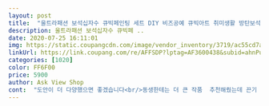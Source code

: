 ```yaml
---
layout: post 
title:  "울트라패션 보석십자수 큐빅페인팅 세트 DIY 비즈공예 큐빅아트 취미생활 방탄보석십자수 십자수 패키지, 15_인어" 
description: 울트라패션 보석십자수 큐빅페 ..
date: 2020-07-25 16:11:01 
img: https://static.coupangcdn.com/image/vendor_inventory/3719/ac55cd7aec4dcd9ecd157a50da20585ee343c73482efd26ad7cb14a48716.jpg 
linkUrl: https://link.coupang.com/re/AFFSDP?lptag=AF3600438&subid=ahnPublicAsk&pageKey=1717512587&itemId=2923095189&vendorItemId=70911658022&traceid=V0-113-d342a614cffb3dd3 
categories: [1020] 
color: FF6F00 
price: 5900 
author: Ask View Shop 
cont:  "도안이 더 다양했으면 좋겠습니다<br/>동생한테는 더 큰 작품  추천해줬는데 끈기 있으시거나 2시간 이상 투자하고 싶으시면 바로 큰 거로 해도 좋을거같아요<br/>모양도 크기도 다양하고 바로 액자처럼 책상에 세울수 있어 좋습니다.<br/><br/>보석십자수 중 제일 보석 같습니다<br/>살짝 투명하면서 반짝거림이 아주 예쁘네요<br/>아이들과 같이 주문했는데 예뻐서 너무 좋아합니다<br/>어깨 허리 아프지만 할만합니다<br/>오자마자 4개 증 3개를 클리어 했습니다<br/>일단 판매자분에게 글은 남겨놓았는데,,, 기다려야할듯 싶네요<br/>저도 하려고 퀼크코끼리 같이 주문했는데 안왔습니다 ㅠ ㅠ<br/>특히 인어공주가 제일 예쁜듯 합니다.<br/><br/>한두개씩 이상한 보석이 있긴 하지만 남는 보석이 많아서 좋아요<br/>힘들지만 다른 보석십자수에 비하면 퀄리가 좋습니다^^<br/>" 
---
```

